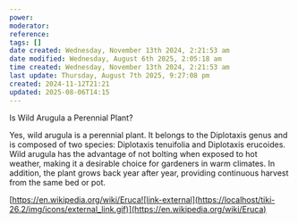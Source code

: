 ```yaml
---
power: 
moderator: 
reference: 
tags: []
date created: Wednesday, November 13th 2024, 2:21:53 am
date modified: Wednesday, August 6th 2025, 2:05:18 am
time created: Wednesday, November 13th 2024, 2:21:53 am
last update: Thursday, August 7th 2025, 9:27:08 pm
created: 2024-11-12T21:21
updated: 2025-08-06T14:15
---
```

Is Wild Arugula a Perennial Plant?

Yes, wild arugula is a perennial plant. It belongs to the Diplotaxis genus and is composed of two species: Diplotaxis tenuifolia and Diplotaxis erucoides. Wild arugula has the advantage of not bolting when exposed to hot weather, making it a desirable choice for gardeners in warm climates. In addition, the plant grows back year after year, providing continuous harvest from the same bed or pot.

[https://en.wikipedia.org/wiki/Eruca![link-external](https://localhost/tiki-26.2/img/icons/external_link.gif)](https://en.wikipedia.org/wiki/Eruca)
